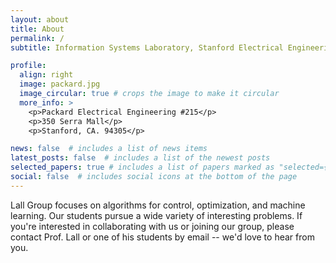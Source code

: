 ```yaml
---
layout: about
title: About
permalink: /
subtitle: Information Systems Laboratory, Stanford Electrical Engineering.

profile:
  align: right
  image: packard.jpg
  image_circular: true # crops the image to make it circular
  more_info: >
    <p>Packard Electrical Engineering #215</p>
    <p>350 Serra Mall</p>
    <p>Stanford, CA. 94305</p>

news: false  # includes a list of news items
latest_posts: false  # includes a list of the newest posts
selected_papers: true # includes a list of papers marked as "selected={true}"
social: false  # includes social icons at the bottom of the page
---
```


Lall Group focuses on algorithms for control, optimization, and machine learning. Our students pursue a wide variety of interesting problems. If you're interested in collaborating with us or joining our group, please contact Prof. Lall or one of his students by email -- we'd love to hear from you.

